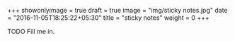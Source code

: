 +++
showonlyimage = true
draft = true
image = "img/sticky notes.jpg"
date = "2016-11-05T18:25:22+05:30"
title = "sticky notes"
weight = 0
+++

TODO Fill me in.


